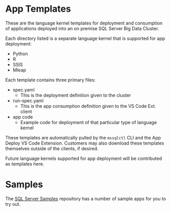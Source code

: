 # App Templates
These are the language kernel templates for deployment and consumption of applications deployed into an on premise SQL Server Big Data Cluster.

Each directory listed is a separate language kernel that is supported for app deployment:
- Python
- R
- SSIS
- Mleap

Each template contains three primary files:
- spec.yaml
    - This is the deployment definition given to the cluster
- run-spec.yaml
    - This is the app consumption definition given to the VS Code Ext. client
- app code
    - Example code for deployment of that particular type of language kernel

These templates are automatically pulled by the `mssqlctl` CLI and the App Deploy VS Code Extension.  Customers may also download these templates themselves outside of the clients, if desired.

Future language kernels supported for app deployment will be contributed as templates here.

# Samples
The [SQL Server Samples](https://github.com/Microsoft/sql-server-samples/tree/master/samples/features/sql-big-data-cluster/app-deploy) repository has a number of sample apps for you to try out.
